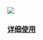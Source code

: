   [![](https://jitpack.io/v/duoshine/simpleBt.svg)](https://jitpack.io/#duoshine/simpleBt)

### [详细使用](https://github.com/duoshine/simpleBt/wiki)
